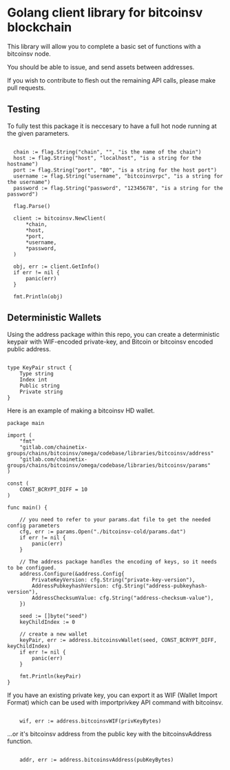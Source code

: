 # Golang client library for bitcoinsv blockchain

This library will allow you to complete a basic set of functions with a bitcoinsv node.

You should be able to issue, and send assets between addresses.

If you wish to contribute to flesh out the remaining API calls, please make pull requests.

## Testing

To fully test this package it is neccesary to have a full hot node running at the given parameters.

```

  chain := flag.String("chain", "", "is the name of the chain")
  host := flag.String("host", "localhost", "is a string for the hostname")
  port := flag.String("port", "80", "is a string for the host port")
  username := flag.String("username", "bitcoinsvrpc", "is a string for the username")
  password := flag.String("password", "12345678", "is a string for the password")

  flag.Parse()

  client := bitcoinsv.NewClient(
      *chain,
      *host,
      *port,
      *username,
      *password,
  )
    
  obj, err := client.GetInfo()
  if err != nil {
      panic(err)
  }
  
  fmt.Println(obj)

```
## Deterministic Wallets

Using the address package within this repo, you can create a deterministic keypair with WIF-encoded private-key, and Bitcoin or bitcoinsv encoded public address.

```

type KeyPair struct {
    Type string
    Index int
    Public string
    Private string
}

```

Here is an example of making a bitcoinsv HD wallet.

```
package main

import (
    "fmt"
    "gitlab.com/chainetix-groups/chains/bitcoinsv/omega/codebase/libraries/bitcoinsv/address"
    "gitlab.com/chainetix-groups/chains/bitcoinsv/omega/codebase/libraries/bitcoinsv/params"
)

const (
    CONST_BCRYPT_DIFF = 10
)

func main() {

    // you need to refer to your params.dat file to get the needed config parameters
    cfg, err := params.Open("./bitcoinsv-cold/params.dat")
    if err != nil {
        panic(err)
    }

    // The address package handles the encoding of keys, so it needs to be configued.
    address.Configure(&address.Config{
        PrivateKeyVersion: cfg.String("private-key-version"),
        AddressPubkeyhashVersion: cfg.String("address-pubkeyhash-version"),
        AddressChecksumValue: cfg.String("address-checksum-value"),
    })

    seed := []byte("seed")
    keyChildIndex := 0

    // create a new wallet
    keyPair, err := address.bitcoinsvWallet(seed, CONST_BCRYPT_DIFF, keyChildIndex)
    if err != nil {
        panic(err)
    }
    
    fmt.Println(keyPair)
}
```

If you have an existing private key, you can export it as WIF (Wallet Import Format) which can be used with importprivkey API command with bitcoinsv.

```

    wif, err := address.bitcoinsvWIF(privKeyBytes)

```

...or it's bitcoinsv address from the public key with the bitcoinsvAddress function.

```

    addr, err := address.bitcoinsvAddress(pubKeyBytes) 

```
